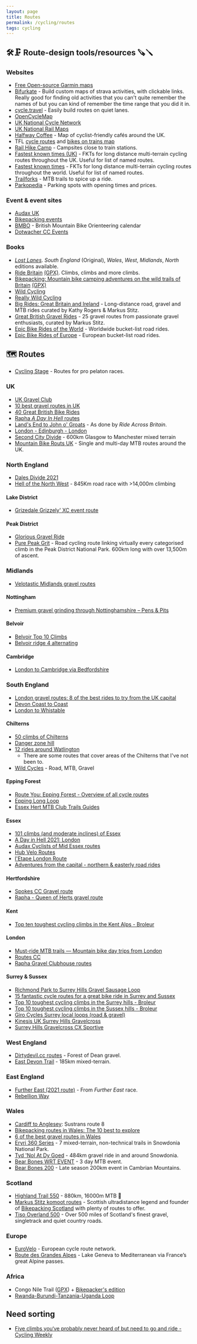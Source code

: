 ```yaml
---
layout: page
title: Routes
permalink: /cycling/routes
tags: cycling
---
```


## 🛠️🗜️ Route-design tools/resources 🪚🪛

### Websites
* [Free Open-source Garmin maps](https://garmin3.bbbike.org/)
* [Bifurkate](http://bifurkate.com/) - Build custom maps of strava activities, with clickable links. Really good for finding old activities that you can't quite remember the names of but you can kind of remember the time range that you did it in.
* [cycle.travel](https://cycle.travel) - Easily build routes on quiet lanes.
* [OpenCycleMap](https://www.opencyclemap.org/)
* [UK National Cycle Network](https://osmaps.ordnancesurvey.co.uk/ncn)
* [UK National Rail Maps](https://www.nationalrail.co.uk/stations_destinations/rail-maps.aspx)
* [Halfway Coffee](http://halfwaycoffee.com/) - Map of cyclist-friendly cafés around the UK.
* TFL [cycle routes](https://tfl.gov.uk/maps/cycle) and [bikes on trains map](https://content.tfl.gov.uk/cycles-on-public-transport.pdf)
* [Rail Hike Camp](https://felt.com/map/Rail-Hike-Camp-kv9BQ3TnpTvud8TM43gTqpB) - Campsites close to train stations.
* [Fastest known times (UK)](https://fastestknowntimes.org.uk/) - FKTs for long distance multi-terrain cycling routes throughout the UK. Useful for list of named routes.
* [Fastest known times](https://www.cyclingfkt.com/fkts.html) - FKTs for long distance multi-terrain cycling routes throughout the world. Useful for list of named routes.
* [Trailforks](https://www.trailforks.com/trails/map/) - MTB trails to spice up a ride.
* [Parkopedia](https://www.parkopedia.com/) - Parking spots with opening times and prices.

### Event & event sites
* [Audax UK](https://audax.uk/)
* [Bikepacking events](https://bikepacking.com/events/)
* [BMBO](https://www.bmbo.org.uk/calendar/) - British Mountain Bike Orienteering calendar
* [Dotwacher CC Events](https://dotwatcher.cc/events)

### Books
* [_Lost Lanes_](http://lostlanes.thebikeshow.net/). _South England_ (Original), _Wales_, _West_, _Midlands_, _North_ editions available.
* [Ride Britain](https://www.goodreads.com/book/show/55964026-ride-britain) [(GPX)](https://www.100climbs.co.uk/ride-britain-gpx). Climbs, climbs and more climbs.
* [Bikepacking: Mountain bike camping adventures on the wild trails of Britain](http://www.wildthingspublishing.com/product/bikepacking-book/) [(GPX)](https://wildthingspublishing.com/bikepacking/)
* [Wild Cycling](https://www.goodreads.com/book/show/35099598-wild-cycling)
* [Really Wild Cycling](https://www.goodreads.com/book/show/54144328-really-wild-cycling)
* [Big Rides: Great Britain and Ireland](https://www.adventurebooks.com/products/big_rides-_great_britain_-_ireland) - Long-distance road, gravel and MTB rides curated by Kathy Rogers & Markus Stitz.
* [Great British Gravel Rides](https://www.goodreads.com/book/show/61206527-great-british-gravel-rides) - 25 gravel routes from passionate gravel enthusiasts, curated by Markus Stitz.
* [Epic Bike Rides of the World](https://www.goodreads.com/book/show/28236759-epic-bike-rides-of-the-world) - Worldwide bucket-list road rides.
* [Epic Bike Rides of Europe](https://www.goodreads.com/book/show/50822569-epic-bike-rides-of-europe) - European bucket-list road rides.

## 🗺️ Routes
* [Cycling Stage](https://www.cyclingstage.com/gpx-2022-pro-cycling-races/) - Routes for pro pelaton races.

### UK
* [UK Gravel Club](https://www.ukgravelbike.club/ukgbc-routes/)
* [10 best gravel routes in UK](https://www.redbull.com/gb-en/best-gravel-riding-routes-uk)
* [40 Great British Bike Rides](https://www.greatbritishbikerides.co.uk/download-gpx-files/)
* [Rapha _A Day In Hell_ routes](https://www.rapha.cc/gb/en/stories/a-day-in-heLL#EUROPE)
* [Land's End to John o' Groats](https://www.rideacrossbritain.com/route/daily-stages/) - As done by _Ride Across Britain_.
* [London - Edinburgh - London](https://londonedinburghlondon.com/route)
* [Second City Divide](https://www.secondcitydivide.cc/) - 600km Glasgow to Manchester mixed terrain
* [Mountain Bike Routs UK](https://mbruk.co.uk/index.html) - Single and multi-day MTB routes around the UK.

### North England
* [Dales Divide 2021](https://ridewithgps.com/routes/37838843)
* [Hell of the North West](https://www.randomadventure.co.uk/events/hell-of-the-north-west/) - 845Km road race with >14,000m climbing

#### Lake District
* [Grizedale Grizzely' XC event route](https://www.strava.com/activities/134735481#7298319124)

#### Peak District
* [Glorious Gravel Ride](https://gravelbike.guide/routes/the-glorious-gravel-ride/)
* [Pure Peak Grit](https://www.purepeakgrit.cc/) - Road cycling route linking virtually every categorised climb in the Peak District National Park. 600km long with over 13,500m of ascent.

### Midlands
* [Velotastic Midlands gravel routes](https://velotastic.co.uk/gravel-a-la-carte/)

#### Nottingham
* [Premium gravel grinding through Nottinghamshire – Pens & Pits](https://www.komoot.com/collection/701)

#### Belvoir
* [Belvoir Top 10 Climbs](https://www.strava.com/activities/3307295224)
* [Belvoir ridge 4 alternating](https://www.strava.com/segments/11473082)

#### Cambridge
* [London to Cambridge via Bedfordshire](https://www.strava.com/activities/5463021090)

### South England
* [London gravel routes: 8 of the best rides to try from the UK capital](https://www.redbull.com/gb-en/best-gravel-bike-routes-london)
* [Devon Coast to Coast](https://www.sustrans.org.uk/find-a-route-on-the-national-cycle-network/devon-coast-to-coast)
* [London to Whistable](https://www.strava.com/routes/2840903354483380750)

#### Chilterns
* [50 climbs of Chilterns](https://www.westerley.cc/chiltern-climbs/)
* [Danger zone hill](https://www.komoot.com/highlight/474115)
* [12 rides around Watlington](https://www.komoot.com/guide/780424/road-cycling-routes-around-watlington)
  * There are some routes that cover areas of the Chilterns that I've not been to.
* [Wild Cycles](https://www.wildcycles.co.uk/explore-routes) - Road, MTB, Gravel

#### Epping Forest
* [Route You: Epping Forest - Overview of all cycle routes](https://www.routeyou.com/en-gb/location/bike/47412135/cycling-in-epping-forest-overview-of-all-cycle-routes)
* [Epping Long Loop](https://www.trailforks.com/route/epping-long-loop-lots-of-good-trails/)
* [Essex Hert MTB Club Trails Guides](http://www.essexhertsmtb.co.uk/mtb-trails.php)

#### Essex
* [101 climbs (and moderate inclines) of Essex](https://www.rideblackmore.com/blogs/news/101-climbs-and-moderate-inclines-of-essex)
* [A Day in Hell 2021: London](https://ridewithgps.com/routes/35431632)
* [Audax Cyclists of Mid Essex routes](https://acme.bike/)
* [Hub Velo Routes](https://www.hub-velo.co.uk/about-us/hv-routes-and-rides/)
* [l'Etape London Route](https://www.strava.com/activities/401290658/)
* [Adventures from the capital - northern & easterly road rides](https://www.komoot.com/collection/762/adventures-from-the-capital-northern-easterly-road-rides)

#### Hertfordshire
* [Spokes CC Gravel route](https://www.strava.com/routes/2815576986037554582)
* [Rapha - Queen of Herts gravel route](https://www.komoot.com/tour/588078624)

#### Kent
* [Top ten toughest cycling climbs in the Kent Alps - Broleur](https://www.broleur.com/top-10-climbs-in-the-kent-alps/)

#### London
* [Must-ride MTB trails — Mountain bike day trips from London](https://www.komoot.com/collection/972380/must-ride-mtb-trails-mountain-bike-day-trips-from-london)
* [Routes CC](https://www.routes.cc/)
* [Rapha Gravel Clubhouse routes](https://www.komoot.com/collection/1103665/gravel-clubhouse-rides-rapha-london)

#### Surrey & Sussex
* [Richmond Park to Surrey Hills Gravel Sausage Loop](https://www.strava.com/routes/2721015997018213592)
* [15 fantastic cycle routes for a great bike ride in Surrey and Sussex](https://www.cyclingweekly.com/news/latest-news/15-fantastic-cycle-routes-great-bike-ride-surrey-sussex-327644)
* [Top 10 toughest cycling climbs in the Surrey hills - Broleur](https://www.broleur.com/top-10-toughest-climbs-in-the-surrey-pyrenees/)
* [Top 10 toughest cycling climbs in the Sussex hills - Broleur](https://www.broleur.com/top-10-toughest-road-cycling-climbs-in-the-sussex-hills/)
* [Giro Cycles Surrey local loops (road & gravel)](https://www.girocycles.com/pages/local-loops)
* [Kinesis UK Surrey Hills Gravelcross](https://ridewithgps.com/routes/28350598)
* [Surrey Hills Gravelcross CX Sportive](https://www.bikemap.net/en/r/3412449/#11.2/51.1915/-0.4395)

### West England
* [Dirtydevil.cc routes](https://ridewithgps.com/users/2600593/) - Forest of Dean gravel.
* [East Devon Trail](https://www.komoot.com/collection/1326720/-east-devon-trail) - 185km mixed-terrain.

### East England
* [Further East (2021 route)](https://ridewithgps.com/routes/37425144) - From _Further East_ race.
* [Rebellion Way](https://www.cyclinguk.org/rebellion-way)

### Wales
* [Cardiff to Anglesey](https://www.sustrans.org.uk/find-a-route-on-the-national-cycle-network/route-8): Sustrans route 8
* [Bikepacking routes in Wales: The 10 best to explore](https://www.redbull.com/gb-en/best-bikepacking-routes-wales)
* [6 of the best gravel routes in Wales](https://www.redbull.com/gb-en/best-gravel-bike-routes-wales)
* [Eryri 360 Series](https://www.wheelgoodtimes.com/eryri-360) - 7 mixed-terrain, non-technical trails in Snowdonia National Park.
* [Tyd 'Nol At Dy Goed](https://www.komoot.com/tour/843186245) - 484km gravel ride in and around Snowdonia.
* [Bear Bones WRT EVENT](https://www.bearbonesbikepacking.co.uk/events/wrt-event/) - 3 day MTB event.
* [Bear Bones 200](https://www.bearbonesbikepacking.co.uk/events/bb200-event/) - Late season 200km event in Cambrian Mountains.

###  Scotland
* [Highland Trail 550](https://dotwatcher.cc/race/highland-trail-550-2021) - 880km, 16000m MTB 🤙
* [Markus Stitz komoot routes](https://www.komoot.com/user/642038402014) - Scottish ultradistance legend and founder of [Bikepacking Scotland](https://bikepackingscotland.com/) with plenty of routes to offer.
* [Tiso Overland 500](https://www.tiso.com/overland500) - Over 500 miles of Scotland's finest gravel, singletrack and quiet country roads.

### Europe
* [EuroVelo](https://en.eurovelo.com/) - European cycle route network.
* [Route des Grandes Alpes](https://en.routedesgrandesalpes.com/) - Lake Geneva to Mediterranean via France’s great Alpine passes.

### Africa
* Congo Nile Trail ([GPX](/data/congo-nile-trail.gpx)) + [Bikepacker's edition](https://bikepacking.com/routes/congo-nile-trail/)
* [Rwanda-Burundi-Tanzania-Uganda Loop](https://www.bikemap.net/en/r/4742745)

## Need sorting
* [Five climbs you‘ve probably never heard of but need to go and ride - Cycling Weekly](https://www.cyclingweekly.com/news/latest-news/five-climbs-youve-probably-never-heard-need-go-ride-352571)

